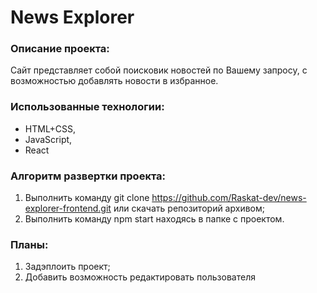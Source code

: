 # News Explorer

### Описание проекта:
Сайт представляет собой поисковик новостей по Вашему запросу, с возможностью добавлять новости в избранное.

### Использованные технологии:
* HTML+CSS,
* JavaScript,
* React

### Алгоритм развертки проекта:
1. Выполнить команду git clone https://github.com/Raskat-dev/news-explorer-frontend.git или скачать репозиторий архивом;
2. Выполнить команду npm start находясь в папке с проектом.

### Планы:
1. Задэплоить проект;
2. Добавить возможность редактировать пользователя
